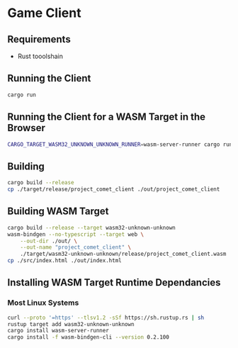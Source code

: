 # Game Client

## Requirements
- Rust tooolshain

## Running the Client
```sh
cargo run
```

## Running the Client for a WASM Target in the Browser
```sh
CARGO_TARGET_WASM32_UNKNOWN_UNKNOWN_RUNNER=wasm-server-runner cargo run --target wasm32-unknown-unknown
```

## Building
```sh
cargo build --release
cp ./target/release/project_comet_client ./out/project_comet_client
```

## Building WASM Target
```sh
cargo build --release --target wasm32-unknown-unknown
wasm-bindgen --no-typescript --target web \
    --out-dir ./out/ \
    --out-name "project_comet_client" \
    ./target/wasm32-unknown-unknown/release/project_comet_client.wasm
cp ./src/index.html ./out/index.html
```

## Installing WASM Target Runtime Dependancies
### Most Linux Systems
```sh
curl --proto '=https' --tlsv1.2 -sSf https://sh.rustup.rs | sh
rustup target add wasm32-unknown-unknown
cargo install wasm-server-runner
cargo install -f wasm-bindgen-cli --version 0.2.100
```
